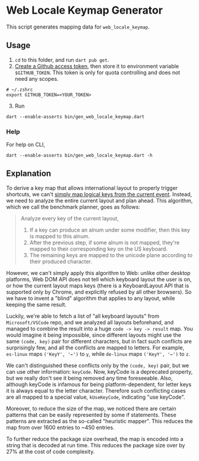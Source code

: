 # Web Locale Keymap Generator

This script generates mapping data for `web_locale_keymap`.

## Usage

1. `cd` to this folder, and run `dart pub get`.
1. [Create a Github access token](https://docs.github.com/en/authentication/keeping-your-account-and-data-secure/creating-a-personal-access-token),
   then store it to environment variable `$GITHUB_TOKEN`. This token is only for
   quota controlling and does not need any scopes.

```
# ~/.zshrc
export GITHUB_TOKEN=<YOUR_TOKEN>
```

3. Run

```
dart --enable-asserts bin/gen_web_locale_keymap.dart
```

### Help

For help on CLI,

```
dart --enable-asserts bin/gen_web_locale_keymap.dart -h
```

## Explanation

To derive a key map that allows international layout to properly trigger
shortcuts, we can't
[simply map logical keys from the current event](https://github.com/flutter/flutter/issues/100456).
Instead, we need to analyze the entire current layout and plan ahead. This
algorithm, which we call the benchmark planner, goes as follows:

> Analyze every key of the current layout,
>
> 1. If a key can produce an alnum under some modifier, then this key is mapped
>    to this alnum.
> 1. After the previous step, if some alnum is not mapped, they're mapped to
>    their corresponding key on the US keyboard.
> 1. The remaining keys are mapped to the unicode plane according to their
>    produced character.

However, we can't simply apply this algorithm to Web: unlike other desktop
platforms, Web DOM API does not tell which keyboard layout the user is on, or
how the current layout maps keys (there is a KeyboardLayout API that is
supported only by Chrome, and explicitly refused by all other browsers). So we
have to invent a "blind" algorithm that applies to any layout, while keeping the
same result.

Luckily, we're able to fetch a list of "all keyboard layouts" from
`Microsoft/VSCode` repo, and we analyzed all layouts beforehand, and managed to
combine the result into a huge `code -> key -> result` map. You would imagine it
being impossible, since different layouts might use the same `(code, key)` pair
for different characters, but in fact such conflicts are surprisingly few, and
all the conflicts are mapped to letters. For example, `es-linux` maps
`('KeyY', '←')` to `y`, while `de-linux` maps `('KeyY', '←')` to `z`.

We can't distinguished these conflicts only by the `(code, key)` pair, but we
can use other information: `keyCode`. Now, keyCode is a deprecated property, but
we really don't see it being removed any time foreseeable. Also, although
keyCode is infamous for being platform-dependent, for letter keys it is always
equal to the letter character. Therefore such conflicting cases are all mapped
to a special value, `kUseKeyCode`, indicating "use keyCode".

Moreover, to reduce the size of the map, we noticed there are certain patterns
that can be easily represented by some if statements. These patterns are
extracted as the so-called "heuristic mapper". This reduces the map from over
1600 entries to ~450 entries.

To further reduce the package size overhead, the map is encoded into a string
that is decoded at run time. This reduces the package size over by 27% at the
cost of code complexity.
